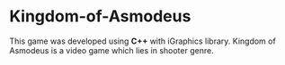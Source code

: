 # Kingdom-of-Asmodeus
This game was developed using **C++** with iGraphics library. Kingdom of Asmodeus is a video game which lies in shooter genre.
